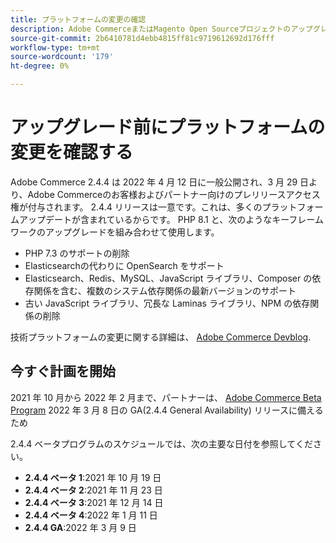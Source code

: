 ```yaml
---
title: プラットフォームの変更の確認
description: Adobe CommerceまたはMagento Open Sourceプロジェクトのアップグレードを準備する際に、リリースでの主なプラットフォーム変更点について説明します。
source-git-commit: 2b6410781d4ebb4815ff81c9719612692d176fff
workflow-type: tm+mt
source-wordcount: '179'
ht-degree: 0%

---
```



# アップグレード前にプラットフォームの変更を確認する

Adobe Commerce 2.4.4 は 2022 年 4 月 12 日に一般公開され、3 月 29 日より、Adobe Commerceのお客様およびパートナー向けのプレリリースアクセス権が付与されます。 2.4.4 リリースは一意です。これは、多くのプラットフォームアップデートが含まれているからです。 PHP 8.1 と、次のようなキーフレームワークのアップグレードを組み合わせて使用します。

- PHP 7.3 のサポートの削除
- Elasticsearchの代わりに OpenSearch をサポート
- Elasticsearch、Redis、MySQL、JavaScript ライブラリ、Composer の依存関係を含む、複数のシステム依存関係の最新バージョンのサポート
- 古い JavaScript ライブラリ、冗長な Laminas ライブラリ、NPM の依存関係の削除

技術プラットフォームの変更に関する詳細は、 [Adobe Commerce Devblog](https://community.magento.com/t5/Magento-DevBlog/Technical-platform-changes-to-expect-in-Adobe-Commerce-2-4-4/ba-p/485506).

## 今すぐ計画を開始

2021 年 10 月から 2022 年 2 月まで、パートナーは、 [Adobe Commerce Beta Program](https://devdocs.magento.com/release/beta-program.html) 2022 年 3 月 8 日の GA(2.4.4 General Availability) リリースに備えるため

2.4.4 ベータプログラムのスケジュールでは、次の主要な日付を参照してください。

- **2.4.4 ベータ 1**:2021 年 10 月 19 日
- **2.4.4 ベータ 2**:2021 年 11 月 23 日
- **2.4.4 ベータ 3**:2021 年 12 月 14 日
- **2.4.4 ベータ 4**:2022 年 1 月 11 日
- **2.4.4 GA**:2022 年 3 月 9 日
